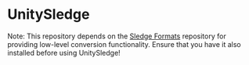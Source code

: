 # UnitySledge

Note: This repository depends on the [Sledge Formats](https://github.com/LogicAndTrick/sledge-formats) repository for providing low-level conversion functionality.
Ensure that you have it also installed before using UnitySledge!
